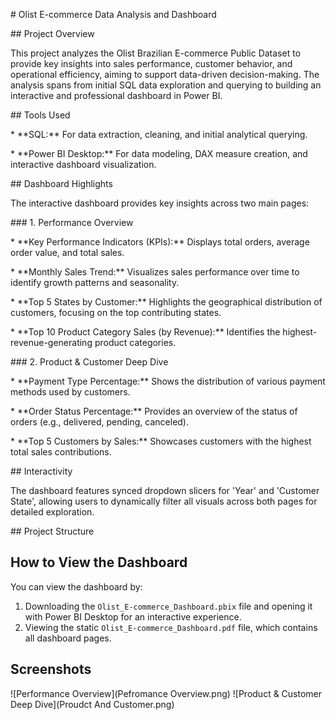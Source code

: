 \# Olist E-commerce Data Analysis and Dashboard



\## Project Overview



This project analyzes the Olist Brazilian E-commerce Public Dataset to provide key insights into sales performance, customer behavior, and operational efficiency, aiming to support data-driven decision-making. The analysis spans from initial SQL data exploration and querying to building an interactive and professional dashboard in Power BI.



\## Tools Used



\* \*\*SQL:\*\* For data extraction, cleaning, and initial analytical querying.

\* \*\*Power BI Desktop:\*\* For data modeling, DAX measure creation, and interactive dashboard visualization.



\## Dashboard Highlights



The interactive dashboard provides key insights across two main pages:



\### 1. Performance Overview

\* \*\*Key Performance Indicators (KPIs):\*\* Displays total orders, average order value, and total sales.

\* \*\*Monthly Sales Trend:\*\* Visualizes sales performance over time to identify growth patterns and seasonality.

\* \*\*Top 5 States by Customer:\*\* Highlights the geographical distribution of customers, focusing on the top contributing states.

\* \*\*Top 10 Product Category Sales (by Revenue):\*\* Identifies the highest-revenue-generating product categories.



\### 2. Product \& Customer Deep Dive

\* \*\*Payment Type Percentage:\*\* Shows the distribution of various payment methods used by customers.

\* \*\*Order Status Percentage:\*\* Provides an overview of the status of orders (e.g., delivered, pending, canceled).

\* \*\*Top 5 Customers by Sales:\*\* Showcases customers with the highest total sales contributions.



\## Interactivity



The dashboard features synced dropdown slicers for 'Year' and 'Customer State', allowing users to dynamically filter all visuals across both pages for detailed exploration.


\## Project Structure

## How to View the Dashboard

You can view the dashboard by:
1.  Downloading the `Olist_E-commerce_Dashboard.pbix` file and opening it with Power BI Desktop for an interactive experience.
2.  Viewing the static `Olist_E-commerce_Dashboard.pdf` file, which contains all dashboard pages.

## Screenshots

![Performance Overview](Pefromance Overview.png)
![Product & Customer Deep Dive](Proudct And Customer.png)

